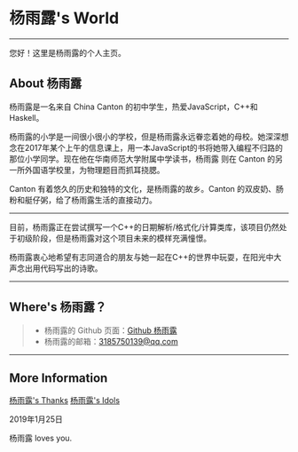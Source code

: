 # 杨雨露's World

---

您好！这里是杨雨露的个人主页。



## About 杨雨露

杨雨露是一名来自 China Canton 的初中学生，热爱JavaScript，C++和Haskell。

杨雨露的小学是一间很小很小的学校，但是杨雨露永远眷恋着她的母校。她深深想念在2017年某个上午的信息课上，用一本JavaScript的书将她带入编程不归路的那位小学同学。现在他在华南师范大学附属中学读书，杨雨露 则在 Canton 的另一所外国语学校里，为物理题目而抓耳挠腮。

Canton 有着悠久的历史和独特的文化，是杨雨露的故乡。Canton 的双皮奶、肠粉和艇仔粥，给了杨雨露生活的直接动力。



---

目前，杨雨露正在尝试撰写一个C++的日期解析/格式化/计算类库，该项目仍然处于初级阶段，但是杨雨露对这个项目未来的模样充满憧憬。



杨雨露衷心地希望有志同道合的朋友与她一起在C++的世界中玩耍，在阳光中大声念出用代码写出的诗歌。


---

## Where's 杨雨露？

> - 杨雨露的 Github 页面：[Github 杨雨露][]
> - 杨雨露的邮箱：3185750139@qq.com

---
## More Information
[杨雨露's Thanks][]
[杨雨露's Idols][]

2019年1月25日

杨雨露 loves you.

















[Github 杨雨露]:https://github.com/tanpero/
[杨雨露's Thanks]:https://tanpero.github.io/profiles
[杨雨露's Idols]:https://tanpero.github.io/idols
